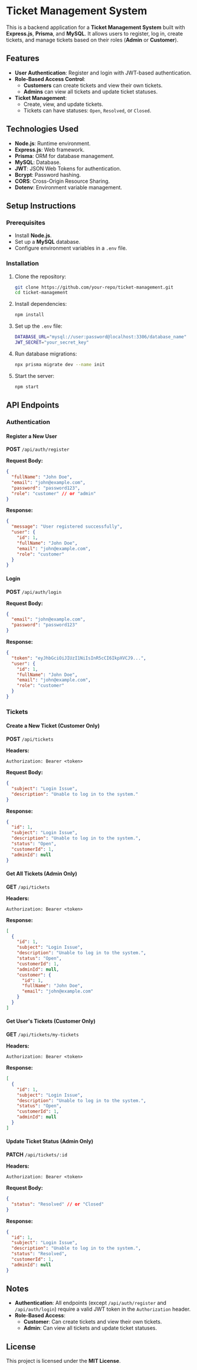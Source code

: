 # Ticket Management System

This is a backend application for a **Ticket Management System** built with **Express.js**, **Prisma**, and **MySQL**. It allows users to register, log in, create tickets, and manage tickets based on their roles (**Admin** or **Customer**).

## Features

- **User Authentication**: Register and login with JWT-based authentication.
- **Role-Based Access Control**:
  - **Customers** can create tickets and view their own tickets.
  - **Admins** can view all tickets and update ticket statuses.
- **Ticket Management**:
  - Create, view, and update tickets.
  - Tickets can have statuses: `Open`, `Resolved`, or `Closed`.

## Technologies Used

- **Node.js**: Runtime environment.
- **Express.js**: Web framework.
- **Prisma**: ORM for database management.
- **MySQL**: Database.
- **JWT**: JSON Web Tokens for authentication.
- **Bcrypt**: Password hashing.
- **CORS**: Cross-Origin Resource Sharing.
- **Dotenv**: Environment variable management.

## Setup Instructions

### Prerequisites

- Install **Node.js**.
- Set up a **MySQL** database.
- Configure environment variables in a `.env` file.

### Installation

1. Clone the repository:
   ```sh
   git clone https://github.com/your-repo/ticket-management.git
   cd ticket-management
   ```
2. Install dependencies:
   ```sh
   npm install
   ```
3. Set up the `.env` file:
   ```sh
   DATABASE_URL="mysql://user:password@localhost:3306/database_name"
   JWT_SECRET="your_secret_key"
   ```
4. Run database migrations:
   ```sh
   npx prisma migrate dev --name init
   ```
5. Start the server:
   ```sh
   npm start
   ```

## API Endpoints

### Authentication

#### Register a New User
**POST** `/api/auth/register`

**Request Body:**
```json
{
  "fullName": "John Doe",
  "email": "john@example.com",
  "password": "password123",
  "role": "customer" // or "admin"
}
```

**Response:**
```json
{
  "message": "User registered successfully",
  "user": {
    "id": 1,
    "fullName": "John Doe",
    "email": "john@example.com",
    "role": "customer"
  }
}
```

#### Login
**POST** `/api/auth/login`

**Request Body:**
```json
{
  "email": "john@example.com",
  "password": "password123"
}
```

**Response:**
```json
{
  "token": "eyJhbGciOiJIUzI1NiIsInR5cCI6IkpXVCJ9...",
  "user": {
    "id": 1,
    "fullName": "John Doe",
    "email": "john@example.com",
    "role": "customer"
  }
}
```

### Tickets

#### Create a New Ticket (Customer Only)
**POST** `/api/tickets`

**Headers:**
```
Authorization: Bearer <token>
```

**Request Body:**
```json
{
  "subject": "Login Issue",
  "description": "Unable to log in to the system."
}
```

**Response:**
```json
{
  "id": 1,
  "subject": "Login Issue",
  "description": "Unable to log in to the system.",
  "status": "Open",
  "customerId": 1,
  "adminId": null
}
```

#### Get All Tickets (Admin Only)
**GET** `/api/tickets`

**Headers:**
```
Authorization: Bearer <token>
```

**Response:**
```json
[
  {
    "id": 1,
    "subject": "Login Issue",
    "description": "Unable to log in to the system.",
    "status": "Open",
    "customerId": 1,
    "adminId": null,
    "customer": {
      "id": 1,
      "fullName": "John Doe",
      "email": "john@example.com"
    }
  }
]
```

#### Get User's Tickets (Customer Only)
**GET** `/api/tickets/my-tickets`

**Headers:**
```
Authorization: Bearer <token>
```

**Response:**
```json
[
  {
    "id": 1,
    "subject": "Login Issue",
    "description": "Unable to log in to the system.",
    "status": "Open",
    "customerId": 1,
    "adminId": null
  }
]
```

#### Update Ticket Status (Admin Only)
**PATCH** `/api/tickets/:id`

**Headers:**
```
Authorization: Bearer <token>
```

**Request Body:**
```json
{
  "status": "Resolved" // or "Closed"
}
```

**Response:**
```json
{
  "id": 1,
  "subject": "Login Issue",
  "description": "Unable to log in to the system.",
  "status": "Resolved",
  "customerId": 1,
  "adminId": null
}
```

## Notes

- **Authentication**: All endpoints (except `/api/auth/register` and `/api/auth/login`) require a valid JWT token in the `Authorization` header.
- **Role-Based Access**:
  - **Customer**: Can create tickets and view their own tickets.
  - **Admin**: Can view all tickets and update ticket statuses.

## License

This project is licensed under the **MIT License**.

